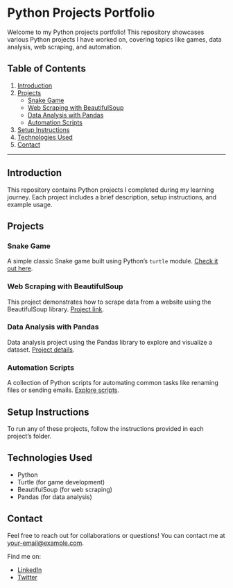 # Python Projects Portfolio

Welcome to my Python projects portfolio! This repository showcases various Python projects I have worked on, covering topics like games, data analysis, web scraping, and automation.

## Table of Contents
1. [Introduction](#introduction)
2. [Projects](#projects)
   - [Snake Game](#snake-game)
   - [Web Scraping with BeautifulSoup](#web-scraping-with-beautifulsoup)
   - [Data Analysis with Pandas](#data-analysis-with-pandas)
   - [Automation Scripts](#automation-scripts)
3. [Setup Instructions](#setup-instructions)
4. [Technologies Used](#technologies-used)
5. [Contact](#contact)

---

## Introduction
This repository contains Python projects I completed during my learning journey. Each project includes a brief description, setup instructions, and example usage.

## Projects

### Snake Game
A simple classic Snake game built using Python’s `turtle` module. [Check it out here](path/to/snake_game).

### Web Scraping with BeautifulSoup
This project demonstrates how to scrape data from a website using the BeautifulSoup library. [Project link](path/to/web_scraping).

### Data Analysis with Pandas
Data analysis project using the Pandas library to explore and visualize a dataset. [Project details](path/to/data_analysis).

### Automation Scripts
A collection of Python scripts for automating common tasks like renaming files or sending emails. [Explore scripts](path/to/automation_scripts).

## Setup Instructions
To run any of these projects, follow the instructions provided in each project’s folder.

## Technologies Used
- Python
- Turtle (for game development)
- BeautifulSoup (for web scraping)
- Pandas (for data analysis)

## Contact
Feel free to reach out for collaborations or questions! You can contact me at [your-email@example.com](mailto:your-email@example.com).

Find me on:
- [LinkedIn](https://www.linkedin.com/in/yourprofile)
- [Twitter](https://twitter.com/yourprofile)
